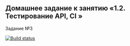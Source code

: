 ## Домашнее задание к занятию «1.2. Тестирование API, CI »
Задание №3

[![Build status](https://ci.appveyor.com/api/projects/status/0fpqqr8f881d5cxu?svg=true)](https://ci.appveyor.com/project/konstantinDukov423/aqa-homework2-2)
